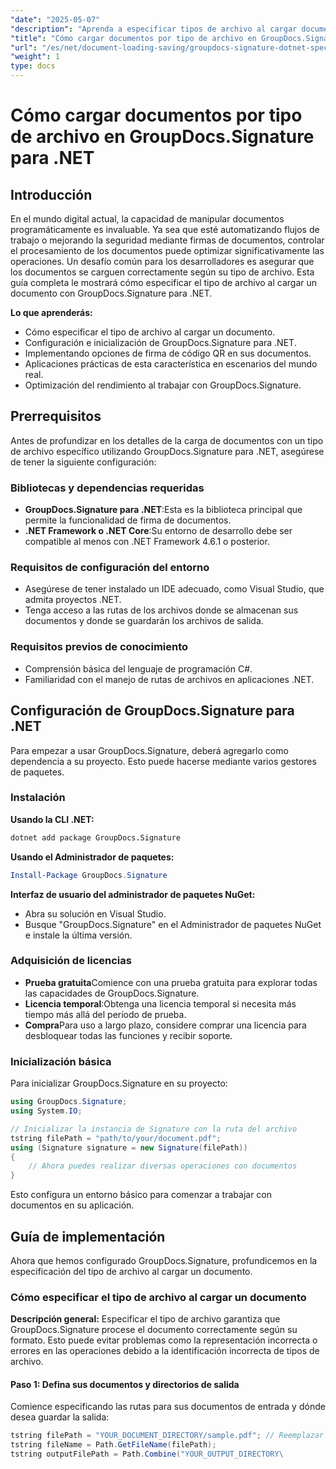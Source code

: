 ```yaml
---
"date": "2025-05-07"
"description": "Aprenda a especificar tipos de archivo al cargar documentos con GroupDocs.Signature para .NET. Optimice el procesamiento de documentos con nuestra guía paso a paso."
"title": "Cómo cargar documentos por tipo de archivo en GroupDocs.Signature para .NET&#58; una guía completa"
"url": "/es/net/document-loading-saving/groupdocs-signature-dotnet-specify-file-type-loading/"
"weight": 1
type: docs
---
```

# Cómo cargar documentos por tipo de archivo en GroupDocs.Signature para .NET

## Introducción

En el mundo digital actual, la capacidad de manipular documentos programáticamente es invaluable. Ya sea que esté automatizando flujos de trabajo o mejorando la seguridad mediante firmas de documentos, controlar el procesamiento de los documentos puede optimizar significativamente las operaciones. Un desafío común para los desarrolladores es asegurar que los documentos se carguen correctamente según su tipo de archivo. Esta guía completa le mostrará cómo especificar el tipo de archivo al cargar un documento con GroupDocs.Signature para .NET.

**Lo que aprenderás:**
- Cómo especificar el tipo de archivo al cargar un documento.
- Configuración e inicialización de GroupDocs.Signature para .NET.
- Implementando opciones de firma de código QR en sus documentos.
- Aplicaciones prácticas de esta característica en escenarios del mundo real.
- Optimización del rendimiento al trabajar con GroupDocs.Signature.

## Prerrequisitos

Antes de profundizar en los detalles de la carga de documentos con un tipo de archivo específico utilizando GroupDocs.Signature para .NET, asegúrese de tener la siguiente configuración:

### Bibliotecas y dependencias requeridas
- **GroupDocs.Signature para .NET**:Esta es la biblioteca principal que permite la funcionalidad de firma de documentos.
- **.NET Framework o .NET Core**:Su entorno de desarrollo debe ser compatible al menos con .NET Framework 4.6.1 o posterior.

### Requisitos de configuración del entorno
- Asegúrese de tener instalado un IDE adecuado, como Visual Studio, que admita proyectos .NET.
- Tenga acceso a las rutas de los archivos donde se almacenan sus documentos y donde se guardarán los archivos de salida.

### Requisitos previos de conocimiento
- Comprensión básica del lenguaje de programación C#.
- Familiaridad con el manejo de rutas de archivos en aplicaciones .NET.
  
## Configuración de GroupDocs.Signature para .NET

Para empezar a usar GroupDocs.Signature, deberá agregarlo como dependencia a su proyecto. Esto puede hacerse mediante varios gestores de paquetes.

### Instalación

**Usando la CLI .NET:**
```bash
dotnet add package GroupDocs.Signature
```

**Usando el Administrador de paquetes:**
```powershell
Install-Package GroupDocs.Signature
```

**Interfaz de usuario del administrador de paquetes NuGet:**
- Abra su solución en Visual Studio.
- Busque "GroupDocs.Signature" en el Administrador de paquetes NuGet e instale la última versión.

### Adquisición de licencias

- **Prueba gratuita**Comience con una prueba gratuita para explorar todas las capacidades de GroupDocs.Signature.
- **Licencia temporal**:Obtenga una licencia temporal si necesita más tiempo más allá del período de prueba.
- **Compra**Para uso a largo plazo, considere comprar una licencia para desbloquear todas las funciones y recibir soporte.

### Inicialización básica

Para inicializar GroupDocs.Signature en su proyecto:
```csharp
using GroupDocs.Signature;
using System.IO;

// Inicializar la instancia de Signature con la ruta del archivo
tstring filePath = "path/to/your/document.pdf";
using (Signature signature = new Signature(filePath))
{
    // Ahora puedes realizar diversas operaciones con documentos
}
```

Esto configura un entorno básico para comenzar a trabajar con documentos en su aplicación.

## Guía de implementación

Ahora que hemos configurado GroupDocs.Signature, profundicemos en la especificación del tipo de archivo al cargar un documento.

### Cómo especificar el tipo de archivo al cargar un documento

**Descripción general:**
Especificar el tipo de archivo garantiza que GroupDocs.Signature procese el documento correctamente según su formato. Esto puede evitar problemas como la representación incorrecta o errores en las operaciones debido a la identificación incorrecta de tipos de archivo.

#### Paso 1: Defina sus documentos y directorios de salida

Comience especificando las rutas para sus documentos de entrada y dónde desea guardar la salida:
```csharp
tstring filePath = "YOUR_DOCUMENT_DIRECTORY/sample.pdf"; // Reemplazar con la ruta real
tstring fileName = Path.GetFileName(filePath);
tstring outputFilePath = Path.Combine("YOUR_OUTPUT_DIRECTORY\
